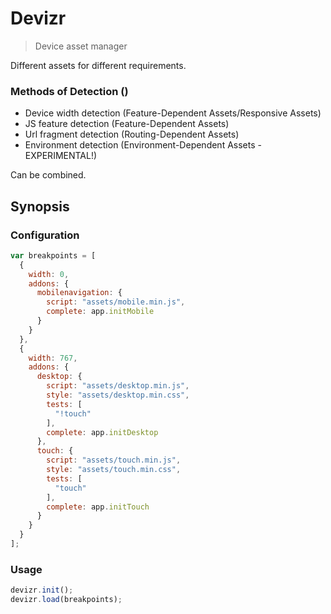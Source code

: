 Devizr
======

> Device asset manager

Different assets for different requirements.

### Methods of Detection ()
- Device width detection (Feature-Dependent Assets/Responsive Assets)
- JS feature detection (Feature-Dependent Assets)
- Url fragment detection (Routing-Dependent Assets)
- Environment detection (Environment-Dependent Assets - EXPERIMENTAL!)

Can be combined.

Synopsis
--------

### Configuration

```js
var breakpoints = [
  {
    width: 0,
    addons: {
      mobilenavigation: {
        script: "assets/mobile.min.js",
        complete: app.initMobile
      }
    }
  },
  {
    width: 767,
    addons: {
      desktop: {
        script: "assets/desktop.min.js",
        style: "assets/desktop.min.css",
        tests: [
          "!touch"
        ],
        complete: app.initDesktop
      },
      touch: {
        script: "assets/touch.min.js",
        style: "assets/touch.min.css",
        tests: [
          "touch"
        ],
        complete: app.initTouch
      }
    }
  }
];
```

### Usage 
   
```js
devizr.init();
devizr.load(breakpoints);
```